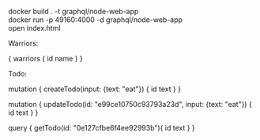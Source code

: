 docker build . -t graphql/node-web-app
<br>
docker run -p 49160:4000 -d graphql/node-web-app
<br>
open index.html

Warriors:

{
warriors {
id
name
}
}

Todo:

mutation {
createTodo(input: {text: "eat"}) {
id
text
}
}

mutation {
updateTodo(id: "e99ce10750c93793a23d", input: {text: "eat"}) {
id
text
}
}

query {
getTodo(id: "0e127cfbe6f4ee92993b"){
id
text
}
}
